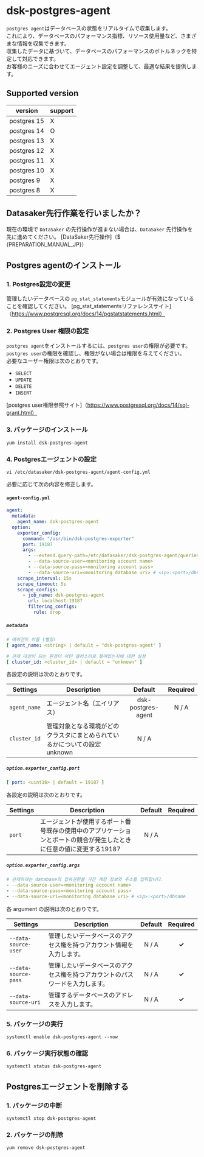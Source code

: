 # dsk-postgres-agent

`postgres agent`はデータベースの状態をリアルタイムで収集します。\
これにより、データベースのパフォーマンス指標、リソース使用量など、さまざまな情報を収集できます。\
収集したデータに基づいて、データベースのパフォーマンスのボトルネックを特定して対応できます。\
お客様のニーズに合わせてエージェント設定を調整して、最適な結果を提供します。

## Supported version

|version|support|
|---|---|
|postgres 15|X|
|postgres 14|O|
|postgres 13|X|
|postgres 12|X|
|postgres 11|X|
|postgres 10|X|
|postgres 9|X|
|postgres 8|X|

## Datasaker先行作業を行いましたか？

現在の環境で `DataSaker` の先行操作が進まない場合は、`DataSaker` 先行操作を先に進めてください。 [DataSaker先行操作]（$ {PREPARATION_MANUAL_JP}）

## Postgres agentのインストール

### 1. Postgres設定の変更

管理したいデータベースの `pg_stat_statements`モジュールが有効になっていることを確認してください。
[pg_stat_statementsリファレンスサイト]（https://www.postgresql.org/docs/14/pgstatstatements.html）

### 2. Postgres User 権限の設定

`postgres agent`をインストールするには、`postgres user`の権限が必要です。\
`postgres user`の権限を確認し、権限がない場合は権限を与えてください。\
必要なユーザー権限は次のとおりです。

- `SELECT`
- `UPDATE`
- `DELETE`
- `INSERT`

[postgres user権限参照サイト]（https://www.postgresql.org/docs/14/sql-grant.html）

### 3. パッケージのインストール
```shell
yum install dsk-postgres-agent
```
### 4. Postgresエージェントの設定
```shell
vi /etc/datasaker/dsk-postgres-agent/agent-config.yml
```
必要に応じて次の内容を修正します。

#### `agent-config.yml`
```yaml
agent:
  metadata:
    agent_name: dsk-postgres-agent
  option:
    exporter_config:
      command: "/usr/bin/dsk-postgres-exporter"
      port: 19187
      args:
        - --extend.query-path=/etc/datasaker/dsk-postgres-agent/queries.yaml
        - --data-source-user=<monitoring account name>
        - --data-source-pass=<monitoring account pass>
        - --data-source-uri=<monitoring database uri> # <ip>:<port>/dbname
    scrape_interval: 15s
    scrape_timeout: 5s
    scrape_configs:
      - job_name: dsk-postgres-agent
        url: localhost:19187
        filtering_configs:
          rule: drop
```
##### `metadata`
```yaml
# 에이전트 이름 (별칭)
[ agent_name: <string> | default = "dsk-postgres-agent" ]

# 관제 대상이 되는 환경이 어떤 클러스터로 묶여있는지에 대한 설정
[ cluster_id: <cluster_id> | default = "unknown" ]
```
各設定の説明は次のとおりです。

| **Settings** | **Description** | **Default** | **Required** |
| -------------------------- | ---------------------------------------------------------------------------------------------------- | :-----------: | :------------: |
| `agent_name` |エージェント名（エイリアス）| dsk-postgres-agent | N / A |
| `cluster_id` |管理対象となる環境がどのクラスタにまとめられているかについての設定unknown | N / A |

##### `option.exporter_config.port`
```yaml
[ port: <uint16> | default = 19187 ]
```
各設定の説明は次のとおりです。

| **Settings** | **Description** | **Default** | **Required** |
| ------------ | ---------------------------------------------------------------------------------------------------- | :-----------: | :------------: |
| `port` |エージェントが使用するポート番号既存の使用中のアプリケーションとポートの競合が発生したときに任意の値に変更する19187 | N / A |

##### `option.exporter_config.args`
```yaml
# 관제하려는 database의 접속권한을 가진 계정 정보와 주소를 입력합니다.
- --data-source-user=<monitoring account name>
- --data-source-pass=<monitoring account pass>
- --data-source-uri=<monitoring database uri> # <ip>:<port>/dbname
```
各 argument の説明は次のとおりです。

| **Settings** | **Description** | **Default** | **Required** |
| ------------ | ---------------------------------------------------------------------------------------------------- | :-----------: | :------------: |
| `--data-source-user` |管理したいデータベースのアクセス権を持つアカウント情報を入力します。 | N / A | **✓** |
| `--data-source-pass` |管理したいデータベースのアクセス権を持つアカウントのパスワードを入力します。 | N / A | **✓** |
| `--data-source-uri` |管理するデータベースのアドレスを入力します。 | N / A | **✓** |

### 5. パッケージの実行
```shell
systemctl enable dsk-postgres-agent --now
```
### 6. パッケージ実行状態の確認
```shell
systemctl status dsk-postgres-agent
```
## Postgresエージェントを削除する

### 1. パッケージの中断
```shell
systemctl stop dsk-postgres-agent
```
### 2. パッケージの削除
```shell
yum remove dsk-postgres-agent
```

